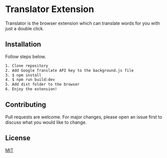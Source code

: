 # Translator Extension

Translator is the browser extension which can translate words for you with just a double click.

## Installation

Follow steps below.

```bash
1. Clone repository
2. Add Google Translate API key to the background.js file
3. $ npm install
4. $ npm run build:dev
5. Add dist folder to the browser
6. Enjoy the extension!
```


## Contributing
Pull requests are welcome. For major changes, please open an issue first to discuss what you would like to change.

## License
[MIT](https://choosealicense.com/licenses/mit/)